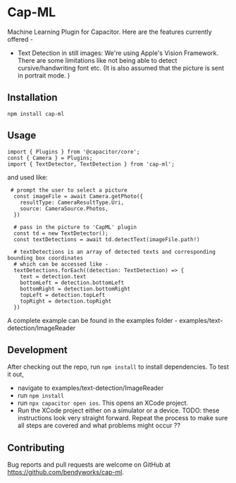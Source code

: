 # Cap-ML

Machine Learning Plugin for Capacitor. Here are the features currently offered -
  - Text Detection in still images:
    We're using Apple's Vision Framework. There are some limitations like not being able to detect cursive/handwriting font etc.
    (It is also assumed that the picture is sent in portrait mode. )


## Installation

```
npm install cap-ml
```

## Usage

```
import { Plugins } from '@capacitor/core';
const { Camera } = Plugins;
import { TextDetector, TextDetection } from 'cap-ml';
```

and used like:

```
 # prompt the user to select a picture
  const imageFile = await Camera.getPhoto({
    resultType: CameraResultType.Uri,
    source: CameraSource.Photos,
  })

  # pass in the picture to 'CapML' plugin
  const td = new TextDetector();
  const textDetections = await td.detectText(imageFile.path!)

  # textDetections is an array of detected texts and corresponding bounding box coordinates
  # which can be accessed like -
  textDetections.forEach((detection: TextDetection) => {
    text = detection.text
    bottomLeft = detection.bottomLeft
    bottomRight = detection.bottomRight
    topLeft = detection.topLeft
    topRight = detection.topRight
  })
```
  A complete example can be found in the examples folder - examples/text-detection/ImageReader

## Development

After checking out the repo, run `npm install` to install dependencies.
To test it out,
  - navigate to examples/text-detection/ImageReader
  - run `npm install`
  - run `npx capacitor open ios`. This opens an XCode project.
  - Run the XCode project either on a simulator or a device.
TODO: these instructions look very straight forward. Repeat the process to make sure all steps are covered and what problems might occur ??

## Contributing

Bug reports and pull requests are welcome on GitHub at https://github.com/bendyworks/cap-ml.
